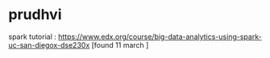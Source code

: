 # prudhvi

spark tutorial : https://www.edx.org/course/big-data-analytics-using-spark-uc-san-diegox-dse230x   [found 11 march ]
